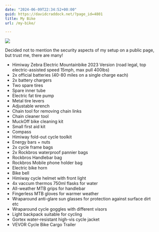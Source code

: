 ```yaml
---
date: "2024-06-09T22:34:52+00:00"
guid: https://davidcraddock.net/?page_id=4801
title: My Bike
url: /my-bike/

---
```

[![](/wp-content/uploads/2024/06/himiway.jpg)](/wp-content/uploads/2024/06/himiway.jpg)

Decided not to mention the security aspects of my setup on a public page, but trust me, there are many!

- Himiway Zebra Electric Mountainbike 2023 Version (road legal, top electric-assisted speed 15mph, max pull 400lbs)
- 2x official batteries (40-80 miles on a single charge each)
- 2x battery chargers
- Two spare tires
- Spare inner tube
- Electric fat tire pump
- Metal tire levers
- Adjustable wrench
- Chain tool for removing chain links
- Chain cleaner tool
- MuckOff bike cleaning kit
- Small first aid kit
- Compass
- Himiway fold-out cycle toolkit
- Energy bars + nuts
- 2x cycle frame bags
- 2x Rockbros waterproof pannier bags
- Rockbros Handlebar bag
- Rockbros Mobile phone holder bag
- Electric bike horn
- Bike bell
- Himiway cycle helmet with front light
- 4x vaccum thermos 750ml flasks for water
- All-weather MTB grips for handlebar
- Fingerless MTB gloves for warmer weather
- Wraparound anti-glare sun glasses for protection against surface dirt etc
- Wraparound cycle goggles with different visors
- Light backpack suitable for cycling
- Gortex water-resistant high-vis cycle jacket
- VEVOR Cycle Bike Cargo Trailer

